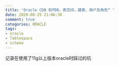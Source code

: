 ```yaml
---
title: 'Oracle CDB 和PDB，表空间，建表、用户及角色“ '
date: 2020-08-25 21:06:38
comment: true
categories: ORACLE
tags:
- oracle
- Tablespace
- schema
---
```

记录在使用了11g以上版本oracle时踩过的坑
<!--more-->